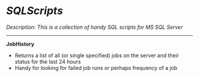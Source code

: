 # _SQLScripts_

_Description: This is a collection of handy SQL scripts for MS SQL Server_

---

**JobHistory**
* Returns a list of all (or single specified) jobs on the server and their status for the last 24 hours
* Handy for looking for failed job runs or perhaps frequency of a job

